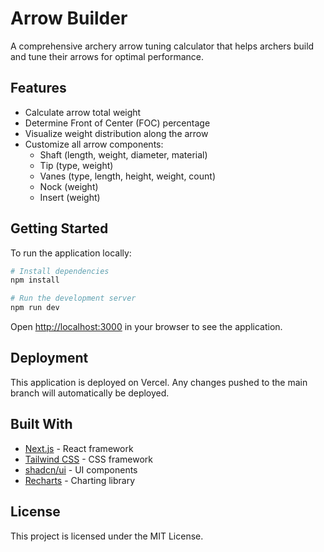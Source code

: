 # Arrow Builder

A comprehensive archery arrow tuning calculator that helps archers build and tune their arrows for optimal performance.

## Features

- Calculate arrow total weight
- Determine Front of Center (FOC) percentage
- Visualize weight distribution along the arrow
- Customize all arrow components:
  - Shaft (length, weight, diameter, material)
  - Tip (type, weight)
  - Vanes (type, length, height, weight, count)
  - Nock (weight)
  - Insert (weight)

## Getting Started

To run the application locally:

```bash
# Install dependencies
npm install

# Run the development server
npm run dev
```

Open [http://localhost:3000](http://localhost:3000) in your browser to see the application.

## Deployment

This application is deployed on Vercel. Any changes pushed to the main branch will automatically be deployed.

## Built With

- [Next.js](https://nextjs.org/) - React framework
- [Tailwind CSS](https://tailwindcss.com/) - CSS framework
- [shadcn/ui](https://ui.shadcn.com/) - UI components
- [Recharts](https://recharts.org/) - Charting library

## License

This project is licensed under the MIT License. 